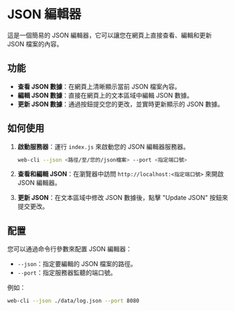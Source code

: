 # JSON 編輯器

這是一個簡易的 JSON 編輯器，它可以讓您在網頁上直接查看、編輯和更新 JSON 檔案的內容。

## 功能

- **查看 JSON 數據**：在網頁上清晰顯示當前 JSON 檔案內容。
- **編輯 JSON 數據**：直接在網頁上的文本區域中編輯 JSON 數據。
- **更新 JSON 數據**：通過按鈕提交您的更改，並實時更新顯示的 JSON 數據。

## 如何使用

1. **啟動服務器**：運行 `index.js` 來啟動您的 JSON 編輯器服務器。

   ```bash
   web-cli --json <路徑/至/您的/json檔案> --port <指定端口號>
   ```

2. **查看和編輯 JSON**：在瀏覽器中訪問 `http://localhost:<指定端口號>` 來開啟 JSON 編輯器。

3. **更新 JSON**：在文本區域中修改 JSON 數據後，點擊 "Update JSON" 按鈕來提交更改。

## 配置

您可以通過命令行參數來配置 JSON 編輯器：

- `--json`：指定要編輯的 JSON 檔案的路徑。
- `--port`：指定服務器監聽的端口號。

例如：

```bash
web-cli --json ./data/log.json --port 8080
```
